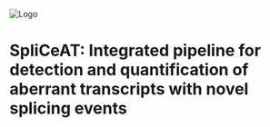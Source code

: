 ![Logo](https://github.com/ys-lim/SpliCeAT/assets/68455070/e594546e-d22b-4bb1-a777-f000d51c2919)
# SpliCeAT: Integrated pipeline for detection and quantification of aberrant transcripts with novel splicing events
